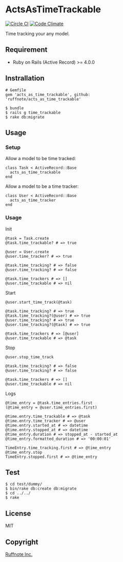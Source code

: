 # ActsAsTimeTrackable

[![Circle CI](https://circleci.com/gh/ruffnote/acts_as_time_trackable.svg?style=svg)](https://circleci.com/gh/ruffnote/acts_as_time_trackable) [![Code Climate](https://codeclimate.com/github/ruffnote/acts_as_time_trackable/badges/gpa.svg)](https://codeclimate.com/github/ruffnote/acts_as_time_trackable)

Time tracking your any model.

## Requirement

* Ruby on Rails (Active Record) >= 4.0.0

## Instrallation

```
# Gemfile
gem 'acts_as_time_trackable', github: 'ruffnote/acts_as_time_trackable'

$ bundle
$ rails g time_trackable
$ rake db:migrate
```

## Usage

### Setup

Allow a model to be time tracked:

```
class Task < ActiveRecord::Base
  acts_as_time_trackable
end
```

Allow a model to be a time tracker:

```
class User < ActiveRecord::Base
  acts_as_time_tracker
end
```

### Usage

Init

```
@task = Task.create 
@task.time_trackable? # => true

@user = User.create 
@user.time_tracker? # => true

@task.time_tracking? # => false
@user.time_tracking? # => false

@task.time_trackers # => []
@user.time_trackable # => nil
```

Start

```
@user.start_time_track(@task)

@task.time_tracking? # => true
@task.time_tracking?(@user) # => true
@user.time_tracking? # => true
@user.time_tracking?(@task) # => true

@task.time_trackers # => [@user]
@user.time_trackable # => @task
```

Stop

```
@user.stop_time_track

@task.time_tracking? # => false
@user.time_tracking? # => false

@task.time_trackers # => []
@user.time_trackable # => nil
```

Logs

```
@time_entry = @task.time_entries.first
(@time_entry = @user.time_entries.first)

@time.entry.time_trackable # => @task
@time.entry.time_tracker # => @user
@time.entry.started_at # => datetime
@time.entry.stopped_at # => datetime
@time_entry.duration # => stopped_at - started_at
@time_entry.formatted_duration # => '00:00:01'

TimeEntry.time_tracking.first # => @time_entry
@time_entry.stop
TimeEntry.stopped.first # => @time_entry
```

## Test

```
$ cd test/dummy/
$ bin/rake db:create db:migrate
$ cd ../../
$ rake
```

## License

MIT

## Copyright

[Ruffnote Inc.](https://ruffnote.com)

